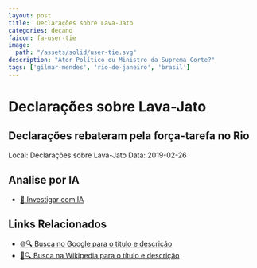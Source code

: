 ```yaml
---
layout: post
title:  Declarações sobre Lava-Jato
categories: decano
faicon: fa-user-tie
image:
  path: "/assets/solid/user-tie.svg"
description: "Ator Político ou Ministro da Suprema Corte?"
tags: ['gilmar-mendes', 'rio-de-janeiro', 'brasil']
---
```


# Declarações sobre Lava-Jato
## Declarações rebateram pela força-tarefa no Rio
Local: Declarações sobre Lava-Jato
Data: 2019-02-26

## Analise por IA
- [🤖 Investigar com IA](https://www.perplexity.ai/search?q=%22Gilmar%20Mendes%22%20%2B%20Declara%C3%A7%C3%B5es%20sobre%20Lava-Jato%20Declara%C3%A7%C3%B5es%20rebateram%20pela%20for%C3%A7a-tarefa%20no%20Rio%20Rio%20de%20Janeiro%2C%20Brasil)

## Links Relacionados
- [🌐🔍 Busca no Google para o título e descrição](https://www.google.com/search?q=%22Gilmar%20Mendes%22%20%2B%20Declara%C3%A7%C3%B5es%20sobre%20Lava-Jato%20Declara%C3%A7%C3%B5es%20rebateram%20pela%20for%C3%A7a-tarefa%20no%20Rio%20Rio%20de%20Janeiro%2C%20Brasil)
- [📖🔍 Busca na Wikipedia para o título e descrição](https://pt.wikipedia.org/w/index.php?search=%22Gilmar%20Mendes%22%20%2B%20Declara%C3%A7%C3%B5es%20sobre%20Lava-Jato%20Declara%C3%A7%C3%B5es%20rebateram%20pela%20for%C3%A7a-tarefa%20no%20Rio%20Rio%20de%20Janeiro%2C%20Brasil)

